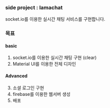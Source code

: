 ### side project : lamachat

socket.io를 이용한 실시간 채팅 서비스를 구현합니다.

### 목표

#### basic

1. socket.io를 이용한 실시간 채팅 구현 (clear)
2. Material UI를 이용한 전체 디자인

#### Advanced

3. 소셜 로그인 구현
4. firebase를 이용한 웹서버 생성
5. 배포
